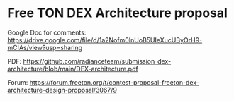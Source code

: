 # Free TON DEX Architecture proposal

Google Doc for comments: https://drive.google.com/file/d/1a2Nofm0InUoB5UIeXucUByOrH9-mCIAs/view?usp=sharing

PDF: https://github.com/radianceteam/submission_dex-architecture/blob/main/DEX-architecture.pdf

Forum: https://forum.freeton.org/t/contest-proposal-freeton-dex-architecture-design-proposal/3067/9
